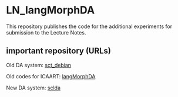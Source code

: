 # LN_langMorphDA

This repository publishes the code for the additional experiments for submission to the Lecture Notes.

## important repository (URLs)

Old DA system: [sct_debian](https://github.com/naru3-99/sct_debian)

Old codes for ICAART: [langMorphDA](https://github.com/naru3-99/langMorphDA)

New DA system: [sclda](https://github.com/naru3-99/sclda)
